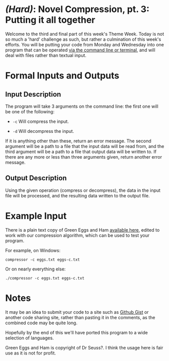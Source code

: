 # [](#HardIcon) _(Hard)_: Novel Compression, pt. 3: Putting it all together

Welcome to the third and final part of this week's Theme Week. Today is not so much a 'hard' challenge as such, but rather a culmination of this week's efforts. You will be putting your code from Monday and Wednesday into one program that can be operated [via the command line or terminal](http://en.wikipedia.org/wiki/Command-line_interface#Arguments), and will deal with files rather than textual input.

# Formal Inputs and Outputs

## Input Description

The program will take 3 arguments on the command line: the first one will be one of the following:

* `-c` Will compress the input.

* `-d` Will decompress the input.

If it is anything other than these, return an error message. The second argument will be a path to a file that the input data will be read from, and the third argument will be a path to a file that output data will be written to. If there are any more or less than three arguments given, return another error message.
    
## Output Description

Using the given operation (compress or decompress), the data in the input file will be processed, and the resulting data written to the output file.

# Example Input

There is a plain text copy of Green Eggs and Ham [available here](http://pastie.org/pastes/9180059/text?key=wmyubynyw72ten8m3gzpfw), edited to work with our compression algorithm, which can be used to test your program.

For example, on Windows:

    compressor -c eggs.txt eggs-c.txt

Or on nearly everything else:

    ./compressor -c eggs.txt eggs-c.txt

# Notes

It may be an idea to submit your code to a site such as [Github Gist](https://gist.github.com/) or another code sharing site, rather than pasting it in the comments, as the combined code may be quite long.

Hopefully by the end of this we'll have ported this program to a wide selection of languages.

Green Eggs and Ham is copyright of Dr Seuss?. I think the usage here is fair use as it is not for profit.
